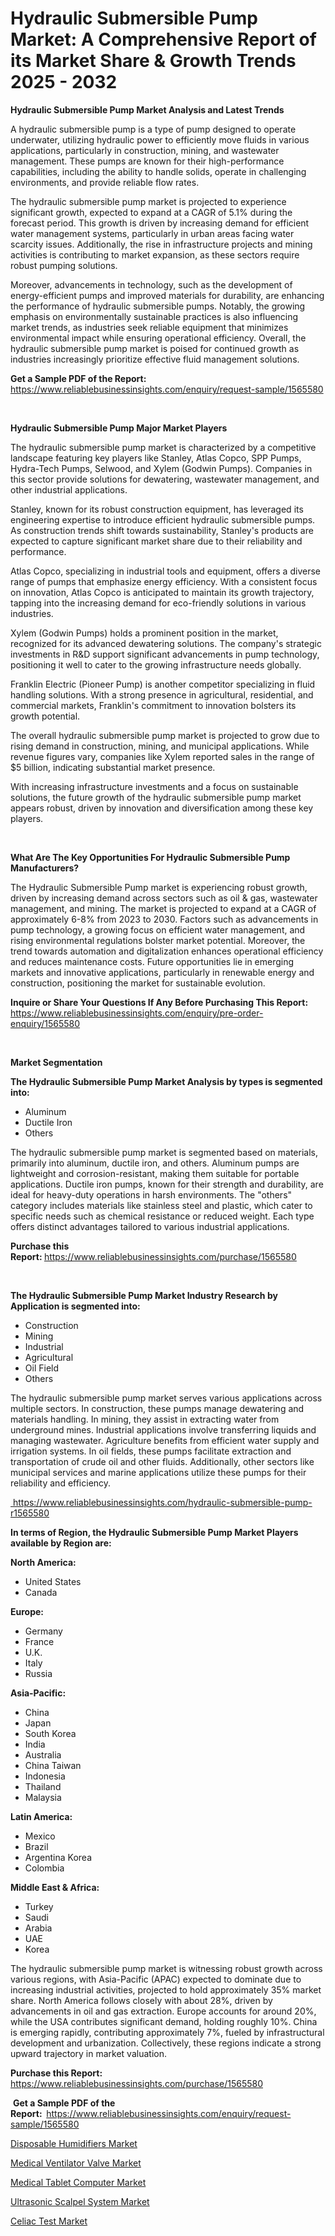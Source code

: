 <p><h1>Hydraulic Submersible Pump Market: A Comprehensive Report of its Market Share & Growth Trends 2025 - 2032</h1></p><p><strong>Hydraulic Submersible Pump Market Analysis and Latest Trends</strong></p>
<p><p>A hydraulic submersible pump is a type of pump designed to operate underwater, utilizing hydraulic power to efficiently move fluids in various applications, particularly in construction, mining, and wastewater management. These pumps are known for their high-performance capabilities, including the ability to handle solids, operate in challenging environments, and provide reliable flow rates.</p><p>The hydraulic submersible pump market is projected to experience significant growth, expected to expand at a CAGR of 5.1% during the forecast period. This growth is driven by increasing demand for efficient water management systems, particularly in urban areas facing water scarcity issues. Additionally, the rise in infrastructure projects and mining activities is contributing to market expansion, as these sectors require robust pumping solutions. </p><p>Moreover, advancements in technology, such as the development of energy-efficient pumps and improved materials for durability, are enhancing the performance of hydraulic submersible pumps. Notably, the growing emphasis on environmentally sustainable practices is also influencing market trends, as industries seek reliable equipment that minimizes environmental impact while ensuring operational efficiency. Overall, the hydraulic submersible pump market is poised for continued growth as industries increasingly prioritize effective fluid management solutions.</p></p>
<p><strong>Get a Sample PDF of the Report:&nbsp;</strong> <a href="https://www.reliablebusinessinsights.com/enquiry/request-sample/1565580?utm_campaign=3547&utm_medium=2&utm_source=Github&utm_content=ia&utm_term=08042025&utm_id=hydraulic-submersible-pump">https://www.reliablebusinessinsights.com/enquiry/request-sample/1565580</a></p>
<p>&nbsp;</p>
<p><strong>Hydraulic Submersible Pump Major Market Players</strong></p>
<p><p>The hydraulic submersible pump market is characterized by a competitive landscape featuring key players like Stanley, Atlas Copco, SPP Pumps, Hydra-Tech Pumps, Selwood, and Xylem (Godwin Pumps). Companies in this sector provide solutions for dewatering, wastewater management, and other industrial applications. </p><p>Stanley, known for its robust construction equipment, has leveraged its engineering expertise to introduce efficient hydraulic submersible pumps. As construction trends shift towards sustainability, Stanley's products are expected to capture significant market share due to their reliability and performance. </p><p>Atlas Copco, specializing in industrial tools and equipment, offers a diverse range of pumps that emphasize energy efficiency. With a consistent focus on innovation, Atlas Copco is anticipated to maintain its growth trajectory, tapping into the increasing demand for eco-friendly solutions in various industries.</p><p>Xylem (Godwin Pumps) holds a prominent position in the market, recognized for its advanced dewatering solutions. The company's strategic investments in R&D support significant advancements in pump technology, positioning it well to cater to the growing infrastructure needs globally.</p><p>Franklin Electric (Pioneer Pump) is another competitor specializing in fluid handling solutions. With a strong presence in agricultural, residential, and commercial markets, Franklin's commitment to innovation bolsters its growth potential.</p><p>The overall hydraulic submersible pump market is projected to grow due to rising demand in construction, mining, and municipal applications. While revenue figures vary, companies like Xylem reported sales in the range of $5 billion, indicating substantial market presence.</p><p>With increasing infrastructure investments and a focus on sustainable solutions, the future growth of the hydraulic submersible pump market appears robust, driven by innovation and diversification among these key players.</p></p>
<p>&nbsp;</p>
<p><strong>What Are The Key Opportunities For Hydraulic Submersible Pump Manufacturers?</strong></p>
<p><p>The Hydraulic Submersible Pump market is experiencing robust growth, driven by increasing demand across sectors such as oil & gas, wastewater management, and mining. The market is projected to expand at a CAGR of approximately 6-8% from 2023 to 2030. Factors such as advancements in pump technology, a growing focus on efficient water management, and rising environmental regulations bolster market potential. Moreover, the trend towards automation and digitalization enhances operational efficiency and reduces maintenance costs. Future opportunities lie in emerging markets and innovative applications, particularly in renewable energy and construction, positioning the market for sustainable evolution.</p></p>
<p><strong>Inquire or Share Your Questions If Any Before Purchasing This Report:</strong> <a href="https://www.reliablebusinessinsights.com/enquiry/pre-order-enquiry/1565580?utm_campaign=3547&utm_medium=2&utm_source=Github&utm_content=ia&utm_term=08042025&utm_id=hydraulic-submersible-pump">https://www.reliablebusinessinsights.com/enquiry/pre-order-enquiry/1565580</a></p>
<p>&nbsp;</p>
<p><strong>Market Segmentation</strong></p>
<p><strong>The Hydraulic Submersible Pump Market Analysis by types is segmented into:</strong></p>
<p><ul><li>Aluminum</li><li>Ductile Iron</li><li>Others</li></ul></p>
<p><p>The hydraulic submersible pump market is segmented based on materials, primarily into aluminum, ductile iron, and others. Aluminum pumps are lightweight and corrosion-resistant, making them suitable for portable applications. Ductile iron pumps, known for their strength and durability, are ideal for heavy-duty operations in harsh environments. The "others" category includes materials like stainless steel and plastic, which cater to specific needs such as chemical resistance or reduced weight. Each type offers distinct advantages tailored to various industrial applications.</p></p>
<p><strong>Purchase this Report:&nbsp;</strong><a href="https://www.reliablebusinessinsights.com/purchase/1565580?utm_campaign=3547&utm_medium=2&utm_source=Github&utm_content=ia&utm_term=08042025&utm_id=hydraulic-submersible-pump">https://www.reliablebusinessinsights.com/purchase/1565580</a></p>
<p>&nbsp;</p>
<p><strong>The Hydraulic Submersible Pump Market Industry Research by Application is segmented into:</strong></p>
<p><ul><li>Construction</li><li>Mining</li><li>Industrial</li><li>Agricultural</li><li>Oil Field</li><li>Others</li></ul></p>
<p><p>The hydraulic submersible pump market serves various applications across multiple sectors. In construction, these pumps manage dewatering and materials handling. In mining, they assist in extracting water from underground mines. Industrial applications involve transferring liquids and managing wastewater. Agriculture benefits from efficient water supply and irrigation systems. In oil fields, these pumps facilitate extraction and transportation of crude oil and other fluids. Additionally, other sectors like municipal services and marine applications utilize these pumps for their reliability and efficiency.</p></p>
<p><a href="https://www.reliablebusinessinsights.com/hydraulic-submersible-pump-r1565580?utm_campaign=3547&utm_medium=2&utm_source=Github&utm_content=ia&utm_term=08042025&utm_id=hydraulic-submersible-pump">&nbsp;https://www.reliablebusinessinsights.com/hydraulic-submersible-pump-r1565580</a></p>
<p><strong>In terms of Region, the Hydraulic Submersible Pump Market Players available by Region are:</strong></p>
<p>
    <p> <strong> North America: </strong>
        <ul>
            <li>United States</li>
            <li>Canada</li>
        </ul>
        </p> 
    <p> <strong> Europe: </strong>
        <ul>
            <li>Germany</li>
            <li>France</li>
            <li>U.K.</li>
            <li>Italy</li>
            <li>Russia</li>
        </ul>
        </p> 
    <p> <strong> Asia-Pacific: </strong>
        <ul>
            <li>China</li>
            <li>Japan</li>
            <li>South Korea</li>
            <li>India</li>
            <li>Australia</li>
            <li>China Taiwan</li>
            <li>Indonesia</li>
            <li>Thailand</li>
            <li>Malaysia</li>
        </ul>
        </p> 
    <p> <strong> Latin America: </strong>
        <ul>
            <li>Mexico</li>
            <li>Brazil</li>
            <li>Argentina Korea</li>
            <li>Colombia</li>
        </ul>
        </p> 
    <p> <strong> Middle East & Africa: </strong>
        <ul>
            <li>Turkey</li>
            <li>Saudi</li>
            <li>Arabia</li>
            <li>UAE</li>
            <li>Korea</li>
        </ul>
    </p>
    </p>
<p><p>The hydraulic submersible pump market is witnessing robust growth across various regions, with Asia-Pacific (APAC) expected to dominate due to increasing industrial activities, projected to hold approximately 35% market share. North America follows closely with about 28%, driven by advancements in oil and gas extraction. Europe accounts for around 20%, while the USA contributes significant demand, holding roughly 10%. China is emerging rapidly, contributing approximately 7%, fueled by infrastructural development and urbanization. Collectively, these regions indicate a strong upward trajectory in market valuation.</p></p>
<p><strong>Purchase this Report: </strong><a href="https://www.reliablebusinessinsights.com/purchase/1565580?utm_campaign=3547&utm_medium=2&utm_source=Github&utm_content=ia&utm_term=08042025&utm_id=hydraulic-submersible-pump">https://www.reliablebusinessinsights.com/purchase/1565580</a></p>
<p>&nbsp;<strong>Get a Sample PDF of the Report:&nbsp;&nbsp;</strong><a href="https://www.reliablebusinessinsights.com/enquiry/request-sample/1565580?utm_campaign=3547&utm_medium=2&utm_source=Github&utm_content=ia&utm_term=08042025&utm_id=hydraulic-submersible-pump">https://www.reliablebusinessinsights.com/enquiry/request-sample/1565580</a></p>
<p><strong></strong></p>
<p><p><a href="https://www.linkedin.com/pulse/disposable-humidifiers-market-size-cagr-124-forecast-highlighting-rth2e?utm_campaign=3547&utm_medium=2&utm_source=Github&utm_content=ia&utm_term=08042025&utm_id=hydraulic-submersible-pump">Disposable Humidifiers Market</a></p><p><a href="https://www.linkedin.com/pulse/navigating-medical-ventilator-valve-market-growth-81-sleje?utm_campaign=3547&utm_medium=2&utm_source=Github&utm_content=ia&utm_term=08042025&utm_id=hydraulic-submersible-pump">Medical Ventilator Valve Market</a></p><p><a href="https://www.linkedin.com/pulse/medical-tablet-computer-market-segmentation-geographical-regions-cjcae?utm_campaign=3547&utm_medium=2&utm_source=Github&utm_content=ia&utm_term=08042025&utm_id=hydraulic-submersible-pump">Medical Tablet Computer Market</a></p><p><a href="https://www.linkedin.com/pulse/examining-ultrasonic-scalpel-system-market-analyzing-competitors-ismte?utm_campaign=3547&utm_medium=2&utm_source=Github&utm_content=ia&utm_term=08042025&utm_id=hydraulic-submersible-pump">Ultrasonic Scalpel System Market</a></p><p><a href="https://www.linkedin.com/pulse/unveiling-celiac-test-market-drivers-projected-63-cagr-2032-damje?utm_campaign=3547&utm_medium=2&utm_source=Github&utm_content=ia&utm_term=08042025&utm_id=hydraulic-submersible-pump">Celiac Test Market</a></p></p>